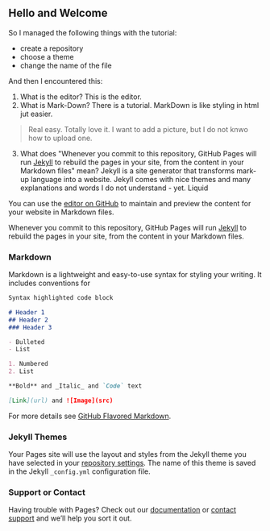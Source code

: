 ## Hello and Welcome
So I managed the following things with the tutorial:
* create a repository
* choose a theme
* change the name of the file

And then I encountered this:
1. What is the editor? This is the editor.
2. What is Mark-Down? There is a tutorial. MarkDown is like styling in html jut easier. 
>Real easy. 
>Totally love it.
I want to add a picture, but I do not knwo how to upload one. 
3. What does "Whenever you commit to this repository, GitHub Pages will run [Jekyll](https://jekyllrb.com/) to rebuild the pages in your site, from the content in your Markdown files" mean? Jekyll is a site generator that transforms mark-up language into a website. Jekyll comes with nice themes and many explanations and words I do not understand  - yet. Liquid 

You can use the [editor on GitHub](https://github.com/Bubu55/wespeaktech/edit/master/index.md) to maintain and preview the content for your website in Markdown files.

Whenever you commit to this repository, GitHub Pages will run [Jekyll](https://jekyllrb.com/) to rebuild the pages in your site, from the content in your Markdown files.

### Markdown

Markdown is a lightweight and easy-to-use syntax for styling your writing. It includes conventions for

```markdown
Syntax highlighted code block

# Header 1
## Header 2
### Header 3

- Bulleted
- List

1. Numbered
2. List

**Bold** and _Italic_ and `Code` text

[Link](url) and ![Image](src)
```

For more details see [GitHub Flavored Markdown](https://guides.github.com/features/mastering-markdown/).

### Jekyll Themes

Your Pages site will use the layout and styles from the Jekyll theme you have selected in your [repository settings](https://github.com/Bubu55/wespeaktech/settings). The name of this theme is saved in the Jekyll `_config.yml` configuration file.

### Support or Contact

Having trouble with Pages? Check out our [documentation](https://help.github.com/categories/github-pages-basics/) or [contact support](https://github.com/contact) and we’ll help you sort it out.
